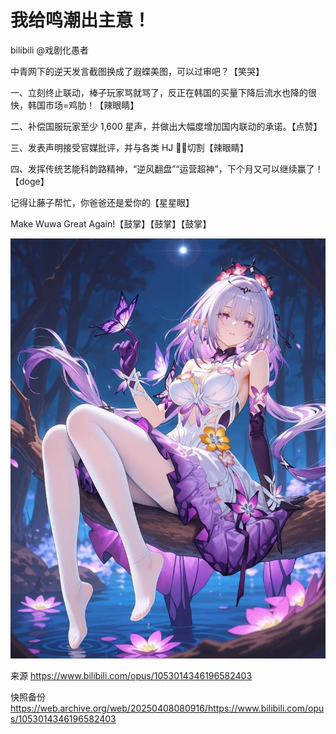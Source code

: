# 我给鸣潮出主意！

bilibili @戏剧化愚者

中青网下的逆天发言截图换成了遐蝶美图，可以过审吧？【笑哭】

一、立刻终止联动，棒子玩家骂就骂了，反正在韩国的买量下降后流水也降的很快，韩国市场=鸡肋！【辣眼睛】

二、补偿国服玩家至少 1,600 星声，并做出大幅度增加国内联动的承诺。【点赞】

三、发表声明接受官媒批评，并与各类 HJ 👖🐩切割【辣眼睛】

四、发挥传统艺能科韵路精神，“逆风翻盘”“运营超神”，下个月又可以继续赢了！【doge】

记得让藤子帮忙，你爸爸还是爱你的【星星眼】

Make Wuwa Great Again!【鼓掌】【鼓掌】【鼓掌】

![](https://raw.githubusercontent.com/KugouGames/iming-blog/refs/heads/main/evil-of-kurogames/images/1053014346196582403.jpg)

来源 https://www.bilibili.com/opus/1053014346196582403

快照备份 https://web.archive.org/web/20250408080916/https://www.bilibili.com/opus/1053014346196582403
